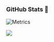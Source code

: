 ### GitHub Stats 🎊

![Metrics](https://metrics.lecoq.io/AllanGame?template=classic&repositories.forks=true&base.metadata=0&languages=1&followup=1&languages.limit=8&languages.sections=most-used&languages.colors=github&languages.threshold=0%25&languages.indepth=false&languages.recent.load=300&languages.recent.days=14&followup.sections=repositories&config.timezone=America%2FColombia&config.padding=0%2C%2015%25)

<img src='https://media.discordapp.net/attachments/718335590495551604/811881693774086175/tenor.gif'>  
